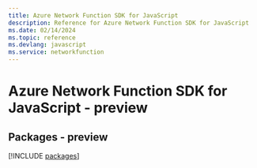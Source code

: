 ```yaml
---
title: Azure Network Function SDK for JavaScript
description: Reference for Azure Network Function SDK for JavaScript
ms.date: 02/14/2024
ms.topic: reference
ms.devlang: javascript
ms.service: networkfunction
---
```

# Azure Network Function SDK for JavaScript - preview
## Packages - preview
[!INCLUDE [packages](network-function-index.md)]